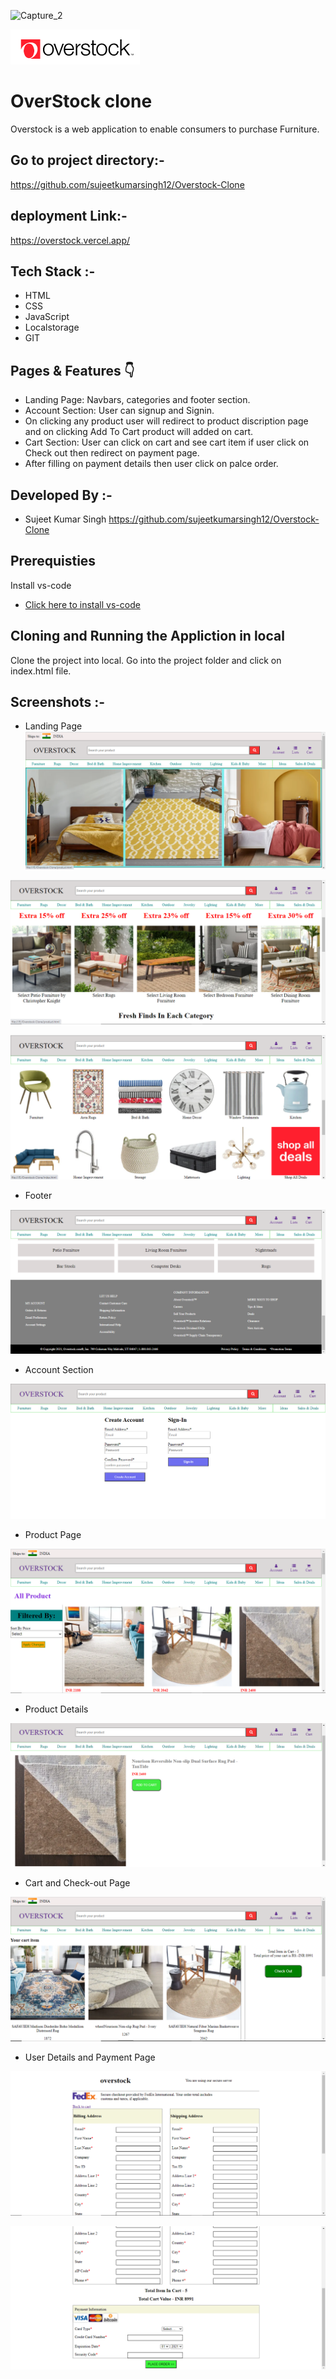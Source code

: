 ![Capture_2](https://user-images.githubusercontent.com/88573250/214933579-5eecbd1d-961e-4e8f-8012-dd96a8f3c34c.PNG)

![Logo](https://github.com/sumit-krk/name/blob/master/overstock/Overstock_logo.PNG?raw=true)


# OverStock clone

Overstock is a web application to enable consumers to purchase Furniture.

## Go to project directory:-
https://github.com/sujeetkumarsingh12/Overstock-Clone

## deployment Link:-
https://overstock.vercel.app/

## Tech Stack :-
- HTML
- CSS
- JavaScript
- Localstorage
- GIT
## Pages & Features 👇
- Landing Page: Navbars, categories and footer section.
- Account Section: User can signup and Signin.
- On clicking any product user will redirect to product discription page and on clicking Add To Cart product will added on cart.
- Cart Section: User can click on cart and see cart item if user click on Check out then redirect on payment page.
- After filling on payment details then user click on palce order.
## Developed By :-
- Sujeet Kumar Singh https://github.com/sujeetkumarsingh12/Overstock-Clone



## Prerequisties
Install vs-code

- [Click here to install vs-code]( https://code.visualstudio.com/download)

## Cloning and Running the Appliction in local

Clone the project into local. Go into the project folder and click on index.html file.

## Screenshots :-
- Landing Page
![Logo](https://github.com/sumit-krk/name/blob/master/overstock/Capture_1.PNG?raw=true)

![Logo](https://github.com/sumit-krk/name/blob/master/overstock/Capture_2.PNG?raw=true)

![Logo](https://github.com/sumit-krk/name/blob/master/overstock/Capture_3.PNG?raw=true)

- Footer

![Logo](https://github.com/sumit-krk/name/blob/master/overstock/Capture_4.PNG?raw=true)

- Account Section

![Logo](https://github.com/sumit-krk/name/blob/master/overstock/Capture_5.PNG?raw=true)


- Product Page

![Logo](https://github.com/sumit-krk/name/blob/master/overstock/Capture_6.PNG?raw=true)

- Product Details

![Logo](https://github.com/sumit-krk/name/blob/master/overstock/Capture_7.PNG?raw=true)

- Cart and Check-out Page

![Logo](https://github.com/sumit-krk/name/blob/master/overstock/Capture_8.PNG?raw=true)

- User Details and Payment Page

![Logo](https://github.com/sumit-krk/name/blob/master/overstock/Capture_9.PNG?raw=true)


![Logo](https://github.com/sumit-krk/name/blob/master/overstock/Capture_10.PNG?raw=true)

